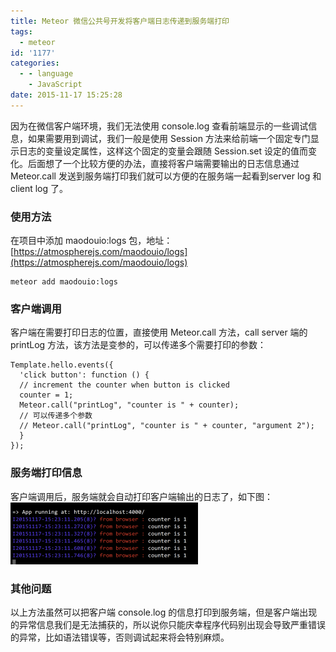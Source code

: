 ```yaml
---
title: Meteor 微信公共号开发将客户端日志传递到服务端打印
tags:
  - meteor
id: '1177'
categories:
  - - language
    - JavaScript
date: 2015-11-17 15:25:28
---
```


因为在微信客户端环境，我们无法使用 console.log 查看前端显示的一些调试信息，如果需要用到调试，我们一般是使用 Session 方法来给前端一个固定专门显示日志的变量设定属性，这样这个固定的变量会跟随 Session.set 设定的值而变化。后面想了一个比较方便的办法，直接将客户端需要输出的日志信息通过 Meteor.call 发送到服务端打印我们就可以方便的在服务端一起看到server log 和 client log 了。
<!-- more -->
### 使用方法

在项目中添加 maodouio:logs 包，地址：[https://atmospherejs.com/maodouio/logs](https://atmospherejs.com/maodouio/logs)

```
meteor add maodouio:logs
```

### 客户端调用

客户端在需要打印日志的位置，直接使用 Meteor.call 方法，call server 端的 printLog 方法，该方法是变参的，可以传递多个需要打印的参数：

```
Template.hello.events({
  'click button': function () {
  // increment the counter when button is clicked
  counter = 1;
  Meteor.call("printLog", "counter is " + counter);
  // 可以传递多个参数
  // Meteor.call("printLog", "counter is " + counter, "argument 2");
  }
});
```

### 服务端打印信息

客户端调用后，服务端就会自动打印客户端输出的日志了，如下图： [![屏幕快照 2015-11-17 下午3.23.14](/images/2015/11/屏幕快照-2015-11-17-下午3.23.14-300x99.png)](/images/2015/11/屏幕快照-2015-11-17-下午3.23.14.png)

### 其他问题

以上方法虽然可以把客户端 console.log 的信息打印到服务端，但是客户端出现的异常信息我们是无法捕获的，所以说你只能庆幸程序代码别出现会导致严重错误的异常，比如语法错误等，否则调试起来将会特别麻烦。